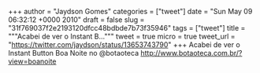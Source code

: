 
+++
author = "Jaydson Gomes"
categories = ["tweet"]
date = "Sun May 09 06:32:12 +0000 2010"
draft = false
slug = "31f769037f2e2193120dfcc48bdbde7b73f35946"
tags = ["tweet"]
title = """Acabei de ver o Instant B..."""
tweet = true
micro = true
tweet_url = "https://twitter.com/jaydson/status/13653743790"
+++
Acabei de ver o Instant Button Boa Noite no @botaoteca http://www.botaoteca.com.br/?view=boanoite

